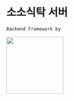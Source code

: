# 소소식탁 서버

    Backend Framework by 
    
<img src="https://img.shields.io/badge/Express-FFCF00?style=for-the-badge&logo=Express&logoColor=white" style="width:150px;">
